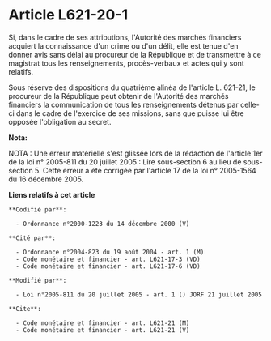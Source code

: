 # Article L621-20-1

Si, dans le cadre de ses attributions, l'Autorité des marchés financiers acquiert la connaissance d'un crime ou d'un délit,
elle est tenue d'en donner avis sans délai au procureur de la République et de transmettre à ce magistrat tous les
renseignements, procès-verbaux et actes qui y sont relatifs. 

Sous réserve des dispositions du quatrième alinéa de l'article L. 621-21, le procureur de la République peut obtenir de
l'Autorité des marchés financiers la communication de tous les renseignements détenus par celle-ci dans le cadre de
l'exercice de ses missions, sans que puisse lui être opposée l'obligation au secret.

**Nota:**

NOTA : Une erreur matérielle s'est glissée lors de la rédaction de l'article 1er de la loi n° 2005-811 du 20 juillet 2005 :
Lire sous-section 6 au lieu de sous-section 5. Cette erreur a été corrigée par l'article 17 de la loi n° 2005-1564 du 16
décembre 2005.

**Liens relatifs à cet article**

	**Codifié par**:

	  - Ordonnance n°2000-1223 du 14 décembre 2000 (V)

	**Cité par**:

	  - Ordonnance n°2004-823 du 19 août 2004 - art. 1 (M)
	  - Code monétaire et financier - art. L621-17-3 (VD)
	  - Code monétaire et financier - art. L621-17-6 (VD)

	**Modifié par**:

	  - Loi n°2005-811 du 20 juillet 2005 - art. 1 () JORF 21 juillet 2005

	**Cite**:

	  - Code monétaire et financier - art. L621-21 (M)
	  - Code monétaire et financier - art. L621-21 (V)
